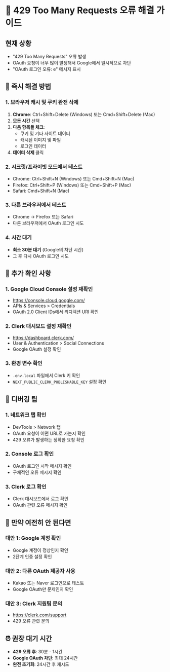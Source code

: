 # 🚨 429 Too Many Requests 오류 해결 가이드

## 현재 상황
- "429 Too Many Requests" 오류 발생
- OAuth 요청이 너무 많이 발생해서 Google에서 일시적으로 차단
- "OAuth 로그인 오류: e" 메시지 표시

## 🔧 즉시 해결 방법

### 1. 브라우저 캐시 및 쿠키 완전 삭제
1. **Chrome**: Ctrl+Shift+Delete (Windows) 또는 Cmd+Shift+Delete (Mac)
2. **모든 시간** 선택
3. **다음 항목들 체크**:
   - 쿠키 및 기타 사이트 데이터
   - 캐시된 이미지 및 파일
   - 로그인 데이터
4. **데이터 삭제** 클릭

### 2. 시크릿/프라이빗 모드에서 테스트
- Chrome: Ctrl+Shift+N (Windows) 또는 Cmd+Shift+N (Mac)
- Firefox: Ctrl+Shift+P (Windows) 또는 Cmd+Shift+P (Mac)
- Safari: Cmd+Shift+N (Mac)

### 3. 다른 브라우저에서 테스트
- Chrome → Firefox 또는 Safari
- 다른 브라우저에서 OAuth 로그인 시도

### 4. 시간 대기
- **최소 30분 대기** (Google의 차단 시간)
- 그 후 다시 OAuth 로그인 시도

## 🚨 추가 확인 사항

### 1. Google Cloud Console 설정 재확인
- https://console.cloud.google.com/
- APIs & Services > Credentials
- OAuth 2.0 Client IDs에서 리디렉션 URI 확인

### 2. Clerk 대시보드 설정 재확인
- https://dashboard.clerk.com/
- User & Authentication > Social Connections
- Google OAuth 설정 확인

### 3. 환경 변수 확인
- `.env.local` 파일에서 Clerk 키 확인
- `NEXT_PUBLIC_CLERK_PUBLISHABLE_KEY` 설정 확인

## 📝 디버깅 팁

### 1. 네트워크 탭 확인
- DevTools > Network 탭
- OAuth 요청이 어떤 URL로 가는지 확인
- 429 오류가 발생하는 정확한 요청 확인

### 2. Console 로그 확인
- OAuth 로그인 시작 메시지 확인
- 구체적인 오류 메시지 확인

### 3. Clerk 로그 확인
- Clerk 대시보드에서 로그 확인
- OAuth 관련 오류 메시지 확인

## 🚨 만약 여전히 안 된다면

### 대안 1: Google 계정 확인
- Google 계정이 정상인지 확인
- 2단계 인증 설정 확인

### 대안 2: 다른 OAuth 제공자 사용
- Kakao 또는 Naver 로그인으로 테스트
- Google OAuth만 문제인지 확인

### 대안 3: Clerk 지원팀 문의
- https://clerk.com/support
- 429 오류 관련 문의

## ⏰ 권장 대기 시간
- **429 오류 후**: 30분 - 1시간
- **Google OAuth 차단**: 최대 24시간
- **완전 초기화**: 24시간 후 재시도

